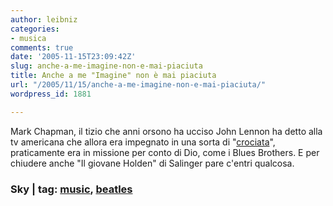 ```yaml
---
author: leibniz
categories:
- musica
comments: true
date: '2005-11-15T23:09:42Z'
slug: anche-a-me-imagine-non-e-mai-piaciuta
title: Anche a me "Imagine" non è mai piaciuta
url: "/2005/11/15/anche-a-me-imagine-non-e-mai-piaciuta/"
wordpress_id: 1881

---
```

Mark Chapman, il tizio che anni orsono ha ucciso John Lennon ha detto alla tv americana che allora era impegnato in una sorta di "[crociata](https://www.sky.com/skynews/article/0,,30200-13463326,00.html?f=rss)", praticamente era in missione per conto di Dio, come i Blues Brothers. E per chiudere anche "Il giovane Holden" di Salinger pare c'entri qualcosa.

### Sky | tag: [music](https://www.technorati.com/tags/music), [beatles](https://www.technorati.com/tags/beatles)
